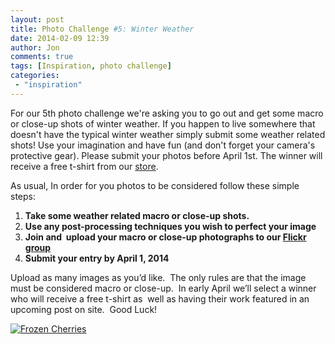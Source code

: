 ```yaml
---
layout: post
title: Photo Challenge #5: Winter Weather
date: 2014-02-09 12:39
author: Jon
comments: true
tags: [Inspiration, photo challenge]
categories:
 - "inspiration"
---
```

For our 5th photo challenge we're asking you to go out and get some macro or close-up shots of winter weather. If you happen to live somewhere that doesn't have the typical winter weather simply submit some weather related shots! Use your imagination and have fun (and don't forget your camera's protective gear). Please submit your photos before April 1st. The winner will receive a free t-shirt from our <a href="http://cafepress.com/thecloseupproject" target="_blank">store</a>.
<p id="aeaoofnhgocdbnbeljkmbjdmhbcokfdb-mousedown">As usual, In order for you photos to be considered follow these simple steps:</p>

<ol>
	<li><strong>Take some weather related macro or close-up shots.</strong></li>
	<li><strong>Use any post-processing techniques you wish to perfect your image</strong></li>
	<li><strong>Join and  upload your macro or close-up photographs to our <a href="http://www.flickr.com/groups/thecloseupproject/" target="_blank">Flickr group</a></strong></li>
	<li><strong>Submit your entry by April 1, 2014</strong></li>
</ol>
Upload as many images as you’d like.  The only rules are that the image must be considered macro or close-up.  In early April we’ll select a winner who will receive a free t-shirt as  well as having their work featured in an upcoming post on site.  Good Luck!

<a href="http://thecloseupproject.com/wp-content/uploads/2014/02/20140205-IMG_3487.jpg"><img class="aligncenter size-full wp-image-737" alt="Frozen Cherries" src="http://thecloseupproject.com/wp-content/uploads/2014/02/20140205-IMG_3487.jpg" /></a>

&nbsp;
